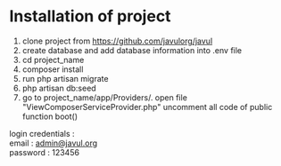 # Installation of project
 1) clone project from https://github.com/javulorg/javul <br/>
 2) create database and add database information into .env file <br/>
 3) cd project_name <br/>
 4) composer install <br/>
 5) run php artisan migrate <br/>
 6) php artisan db:seed <br/>
 7) go to project_name/app/Providers/. open file "ViewComposerServiceProvider.php" uncomment all code of public function boot() <br/>


login credentials : <br/>
email : admin@javul.org<br/>
password : 123456 <br/>
